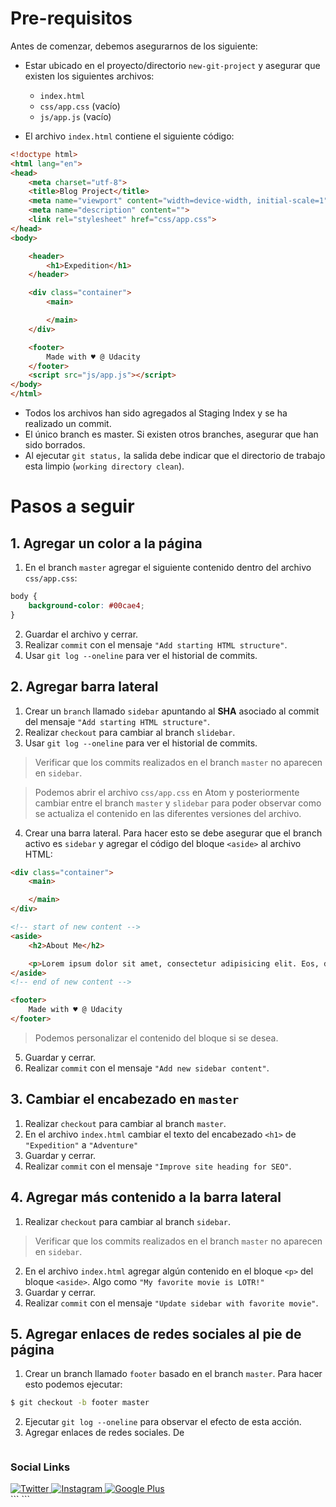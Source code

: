 # Pre-requisitos
Antes de comenzar, debemos asegurarnos de los siguiente:

 - Estar ubicado en el proyecto/directorio `new-git-project` y asegurar que existen los siguientes archivos:

    -   `index.html`
    -   `css/app.css` (vacío)
    -   `js/app.js` (vacío)

 - El archivo `index.html` contiene el siguiente código:

```html
<!doctype html>
<html lang="en">
<head>
    <meta charset="utf-8">
    <title>Blog Project</title>
    <meta name="viewport" content="width=device-width, initial-scale=1">
    <meta name="description" content="">
    <link rel="stylesheet" href="css/app.css">
</head>
<body>

    <header>
        <h1>Expedition</h1>
    </header>

    <div class="container">
        <main>

        </main>
    </div>

    <footer>
        Made with ♥ @ Udacity
    </footer>
    <script src="js/app.js"></script>
</body>
</html>
```

 - Todos los archivos han sido agregados al Staging Index y se ha realizado un commit.
 - El único branch es master. Si existen otros branches, asegurar que han sido borrados.
 - Al ejecutar `git status,` la salida debe indicar que el directorio de trabajo esta limpio (`working directory clean`).

# Pasos a seguir

## 1. Agregar un color a la página

1. En el branch `master` agregar el siguiente contenido dentro del archivo `css/app.css`:

```css
body {
    background-color: #00cae4;
}
```

2. Guardar el archivo y cerrar.
1. Realizar `commit`  con el mensaje `"Add starting HTML structure"`.
1. Usar `git log --oneline` para ver el historial de commits.

## 2. Agregar barra lateral

1. Crear un `branch` llamado `sidebar` apuntando al **SHA** asociado al commit del mensaje `"Add starting HTML structure"`.
1. Realizar `checkout` para cambiar al branch `slidebar`.
1. Usar `git log --oneline` para ver el historial de commits.

> Verificar que los commits realizados en el branch `master` no aparecen en `sidebar`.


> Podemos abrir el archivo   `css/app.css` en Atom y posteriormente cambiar entre el branch `master` y `slidebar` para poder observar como se actualiza el contenido en las diferentes versiones del archivo.

4. Crear una barra lateral. Para hacer esto se debe asegurar que el branch activo es `sidebar` y agregar el código del bloque `<aside>` al archivo HTML:

```html
<div class="container">
    <main>

    </main>
</div>

<!-- start of new content -->
<aside>
    <h2>About Me</h2>

    <p>Lorem ipsum dolor sit amet, consectetur adipisicing elit. Eos, debitis earum molestias veniam suscipit aliquam totam exercitationem tempore neque vitae. Minima, corporis pariatur facere at quo porro beatae similique! Odit.</p>
</aside>
<!-- end of new content -->

<footer>
    Made with ♥ @ Udacity
</footer>
```

> Podemos personalizar el contenido del bloque si se desea. 

5. Guardar y cerrar.
6. Realizar `commit`  con el mensaje `"Add new sidebar content"`.

## 3. Cambiar el encabezado en `master`

1. Realizar `checkout` para cambiar al branch `master`.
2. En el archivo `index.html` cambiar el texto del encabezado `<h1>` de `"Expedition"` a `"Adventure"`
3. Guardar y cerrar.
4. Realizar `commit`  con el mensaje `"Improve site heading for SEO"`.

## 4. Agregar más contenido a la barra lateral

1. Realizar `checkout` para cambiar al branch `sidebar`.

> Verificar que los commits realizados en el branch `master` no aparecen en `sidebar`.

2. En el archivo `index.html` agregar algún contenido en el bloque `<p>` del bloque `<aside>`. Algo como `"My favorite movie is LOTR!"`
3. Guardar y cerrar.
4. Realizar `commit`  con el mensaje `"Update sidebar with favorite movie"`.

## 5. Agregar enlaces de redes sociales al pie de página

1. Crear un branch llamado `footer` basado en el branch `master`. Para hacer esto podemos ejecutar:

```bash
$ git checkout -b footer master
```
2. Ejecutar `git log --oneline` para observar el efecto de esta acción.
3. Agregar enlaces de redes sociales. De

```html
```
<footer>
    <!-- start of new content -->
    <section>
        <h3 class="visuallyhidden">Social Links</h3>
        <a class="social-link" href="https://twitter.com/udacity">
            <img src="img/social-twitter.png" alt="Twitter">
        </a>
        <a class="social-link" href="https://www.instagram.com/udacity/">
            <img src="img/social-instagram.png" alt="Instagram">
        </a>
        <a class="social-link" href="https://plus.google.com/+Udacity">
            <img src="img/social-google.png" alt="Google Plus">
        </a>
    </section>
    <!-- end of new content -->
</footer>
```
```
<!--stackedit_data:
eyJoaXN0b3J5IjpbMzExNzgxMDY1LC02Mjg3ODQ4NDgsLTE4MT
I0NjE3MjcsLTE5MTAwMzk5MDEsMTQzODAxNzA2MSwxODI3MTk0
MzMwLDExNjE1MjM3MzgsMTg5MzgyOTkyM119
-->